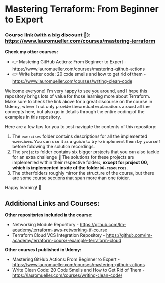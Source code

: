 # Mastering Terraform: From Beginner to Expert

### Course link (with a big discount 🙂): https://www.lauromueller.com/courses/mastering-terraform

**Check my other courses:** 

- 👉 Mastering GitHub Actions: From Beginner to Expert - https://www.lauromueller.com/courses/mastering-github-actions
- 👉 Write better code: 20 code smells and how to get rid of them -  https://www.lauromueller.com/courses/writing-clean-code

Welcome everyone! I'm very happy to see you around, and I hope this repository brings lots of value for those learning more about Terraform. Make sure to check the link above for a great discourse on the course in Udemy, where I not only provide theoretical explanations around all the concepts here, but also go in details through the entire coding of the examples in this repository.

Here are a few tips for you to best navigate the contents of this repository:
1. The `exercises` folder contains descriptions for all the implemented exercises. You can use it as a guide to try to implement them by yourself before following the solution recordings.
2. The `projects` folder contains six bigger projects that you can also tackle for an extra challenge 🙂 The solutions for these projects are implemented within their respective folders, **except for project 00, which is implemented inside of the folder `06-resources`**.
3. The other folders roughly mirror the structure of the course, but there are some course sections that span more than one folder.

Happy learning! 🚀

## Additional Links and Courses:

**Other repositories included in the course:**
* Networking Module Repository - https://github.com/lm-academy/terraform-aws-networking-tf-course
* Terraform Cloud VCS Integration Repository - https://github.com/lm-academy/terraform-course-example-terraform-cloud

**Other courses I published in Udemy:**
* Mastering GitHub Actions: From Beginner to Expert - https://www.lauromueller.com/courses/mastering-github-actions
* Write Clean Code: 20 Code Smells and How to Get Rid of Them - https://lauromueller.com/courses/writing-clean-code/
